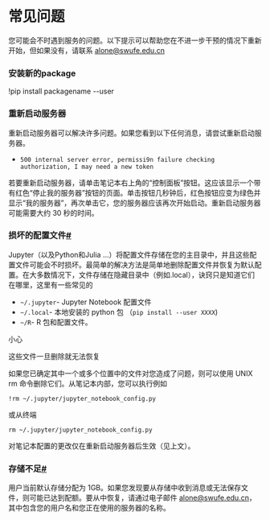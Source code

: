 # 常见问题

您可能会不时遇到服务的问题。以下提示可以帮助您在不进一步干预的情况下重新开始，但如果没有，请联系 alone@swufe.edu.cn

### 安装新的package <a href="#restarting-your-server" id="restarting-your-server"></a>

!pip install packagename --user

### 重新启动服务器 <a href="#restarting-your-server" id="restarting-your-server"></a>

重新启动服务器可以解决许多问题。如果您看到以下任何消息，请尝试重新启动服务器。

* `500 internal server error, permissi9n failure checking authorization, I may need a new token`

若要重新启动服务器，请单击笔记本右上角的“控制面板”按钮。这应该显示一个带有红色“停止我的服务器”按钮的页面。单击按钮几秒钟后，红色按钮应变为绿色并显示“我的服务器”，再次单击它，您的服务器应该再次开始启动。重新启动服务器可能需要大约 30 秒的时间。

### 损坏的配置文件[#](https://intro.syzygy.ca/troubleshooting/#broken-configuration-files) <a href="#broken-configuration-files" id="broken-configuration-files"></a>

Jupyter（以及Python和Julia ...）将配置文件存储在您的主目录中，并且这些配置文件可能会不时损坏。最简单的解决方法是简单地删除配置文件并恢复为默认配置。在大多数情况下，文件存储在隐藏目录中（例如.local），诀窍只是知道它们在哪里，这里有一些常见的

* `~/.jupyter`- Jupyter Notebook 配置文件
* `~/.local`- 本地安装的 python 包 （`pip install --user XXXX`)
* `~/R`- R 包和配置文件。

小心

这些文件一旦删除就无法恢复

如果您已确定其中一个或多个位置中的文件对您造成了问题，则可以使用 UNIX rm 命令删除它们。从笔记本内部，您可以执行例如

```shell
!rm ~/.jupyter/jupyter_notebook_config.py
```

或从终端

```shell
rm ~/.jupyter/jupyter_notebook_config.py
```

对笔记本配置的更改仅在重新启动服务器后生效（见上文）。

### 存储不足[#](https://intro.syzygy.ca/troubleshooting/#out-of-storage) <a href="#out-of-storage" id="out-of-storage"></a>

用户当前默认存储分配为 1GB。如果您发现要从存储中收到消息或无法保存文件，则可能已达到配额。要从中恢复，请通过电子邮件 alone@swufe.edu.cn，其中包含您的用户名和您正在使用的服务器的名称。
